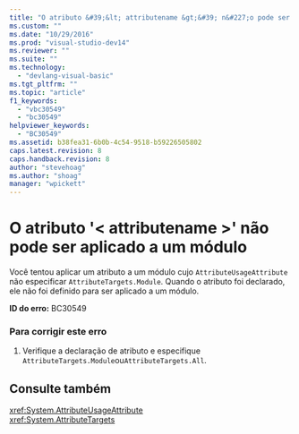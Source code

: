 ```yaml
---
title: "O atributo &#39;&lt; attributename &gt;&#39; n&#227;o pode ser aplicado a um m&#243;dulo | Microsoft Docs"
ms.custom: ""
ms.date: "10/29/2016"
ms.prod: "visual-studio-dev14"
ms.reviewer: ""
ms.suite: ""
ms.technology: 
  - "devlang-visual-basic"
ms.tgt_pltfrm: ""
ms.topic: "article"
f1_keywords: 
  - "vbc30549"
  - "bc30549"
helpviewer_keywords: 
  - "BC30549"
ms.assetid: b38fea31-6b0b-4c54-9518-b59226505802
caps.latest.revision: 8
caps.handback.revision: 8
author: "stevehoag"
ms.author: "shoag"
manager: "wpickett"
---
```

# O atributo &#39;&lt; attributename &gt;&#39; n&#227;o pode ser aplicado a um m&#243;dulo
Você tentou aplicar um atributo a um módulo cujo `AttributeUsageAttribute` não especificar `AttributeTargets.Module`. Quando o atributo foi declarado, ele não foi definido para ser aplicado a um módulo.  
  
 **ID do erro:** BC30549  
  
### Para corrigir este erro  
  
1.  Verifique a declaração de atributo e especifique `AttributeTargets.Module`ou`AttributeTargets.All`.  
  
## Consulte também  
 <xref:System.AttributeUsageAttribute>   
 <xref:System.AttributeTargets>